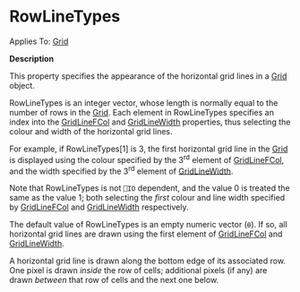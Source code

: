 




<h1 class="heading"><span class="name">RowLineTypes</span></h1>

Applies To: [Grid](../a-z/grid.md)


**Description**


This property specifies the appearance of the horizontal grid lines in a [Grid](../a-z/grid.md) object.



RowLineTypes is an integer vector, whose length is normally equal to the number of rows in the [Grid](../a-z/grid.md). Each element in RowLineTypes specifies an index into the [GridLineFCol](../a-z/gridlinefcol.md) and [GridLineWidth](../a-z/gridlinewidth.md) properties, thus selecting the colour and width of the horizontal grid lines.


For example, if RowLineTypes[1] is 3, the first horizontal grid line in the [Grid](../a-z/grid.md) is displayed using the colour specified by the 3<sup>rd</sup> element of [GridLineFCol](../a-z/gridlinefcol.md), and the width specified by the 3<sup>rd</sup> element of [GridLineWidth](../a-z/gridlinewidth.md).


Note that RowLineTypes is not `⎕IO` dependent, and the value 0 is treated the same as the value 1; both selecting the *first* colour and line width specified by [GridLineFCol](../a-z/gridlinefcol.md) and [GridLineWidth](../a-z/gridlinewidth.md) respectively.


The default value of RowLineTypes is an empty numeric vector (`⍬`). If so, all horizontal grid lines are drawn using the first element of [GridLineFCol](../a-z/gridlinefcol.md) and [GridLineWidth](../a-z/gridlinewidth.md).


A horizontal grid line is drawn along the bottom edge of its associated row. One pixel is drawn *inside* the row of cells; additional pixels (if any) are drawn *between* that row of cells and the next one below.


